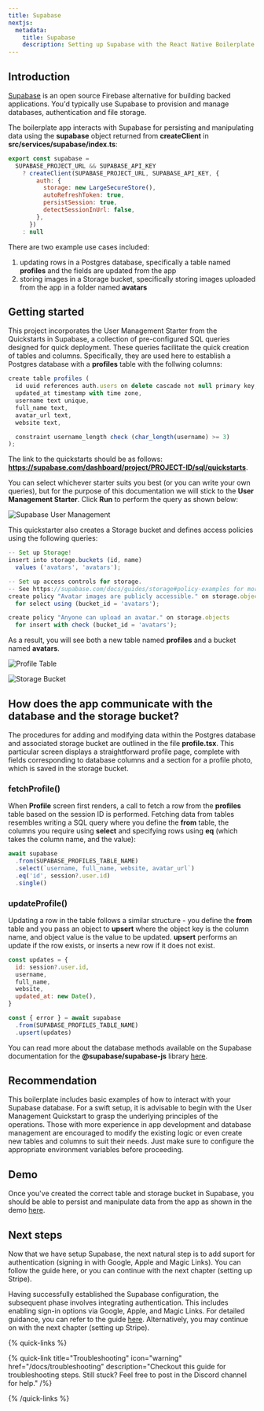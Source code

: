 ```yaml
---
title: Supabase
nextjs:
  metadata:
    title: Supabase
    description: Setting up Supabase with the React Native Boilerplate
---
```


## Introduction

[Supabase](https://supabase.com/) is an open source Firebase alternative for building backed applications. You'd typically use Supabase to provision and manage databases, authentication and file storage.

The boilerplate app interacts with Supabase for persisting and manipulating data using the **supabase** object returned from
**createClient** in **src/services/supabase/index.ts**:

```js
export const supabase =
  SUPABASE_PROJECT_URL && SUPABASE_API_KEY
    ? createClient(SUPABASE_PROJECT_URL, SUPABASE_API_KEY, {
        auth: {
          storage: new LargeSecureStore(),
          autoRefreshToken: true,
          persistSession: true,
          detectSessionInUrl: false,
        },
      })
    : null
```

There are two example use cases included:

1. updating rows in a Postgres database, specifically a table named **profiles** and the fields are updated from the app
2. storing images in a Storage bucket, specifically storing images uploaded from the app in a folder named **avatars**

## Getting started

This project incorporates the User Management Starter from the Quickstarts in Supabase, a collection of pre-configured SQL queries designed for quick deployment. These queries facilitate the quick creation of tables and columns. Specifically, they are used here to establish a Postgres database with a **profiles** table with the follwing columns:

```js
create table profiles (
  id uuid references auth.users on delete cascade not null primary key,
  updated_at timestamp with time zone,
  username text unique,
  full_name text,
  avatar_url text,
  website text,

  constraint username_length check (char_length(username) >= 3)
);
```

The link to the quickstarts should be as follows: **https://supabase.com/dashboard/project/PROJECT-ID/sql/quickstarts**.

You can select whichever starter suits you best (or you can write your own queries), but for the purpose of this documentation
we will stick to the **User Management Starter**. Click **Run** to perform the query as shown below:

![Supabase User Management](/images/supabase-user-management-starter.png)

This quickstarter also creates a Storage bucket and defines access policies using the following queries:

```js
-- Set up Storage!
insert into storage.buckets (id, name)
  values ('avatars', 'avatars');

-- Set up access controls for storage.
-- See https://supabase.com/docs/guides/storage#policy-examples for more details.
create policy "Avatar images are publicly accessible." on storage.objects
  for select using (bucket_id = 'avatars');

create policy "Anyone can upload an avatar." on storage.objects
  for insert with check (bucket_id = 'avatars');
```

As a result, you will see both a new table named **profiles** and a bucket named **avatars**.

![Profile Table](/images/profiles-table.png)

![Storage Bucket](/images/storage-bucket.png)

## How does the app communicate with the database and the storage bucket?

The procedures for adding and modifying data within the Postgres database and associated storage bucket are outlined in the file **profile.tsx**. This particular screen displays a straightforward profile page, complete with fields corresponding to database columns and a section for a profile photo, which is saved in the storage bucket.

### fetchProfile()

When **Profile** screen first renders, a call to fetch a row from the **profiles** table based on the session ID is performed. Fetching data
from tables resembles writing a SQL query where you define the **from** table, the columns you require using **select** and
specifying rows using **eq** (which takes the column name, and the value):

```js
await supabase
  .from(SUPABASE_PROFILES_TABLE_NAME)
  .select(`username, full_name, website, avatar_url`)
  .eq('id', session?.user.id)
  .single()
```

### updateProfile()

Updating a row in the table follows a similar structure - you define the **from** table and you pass an object to **upsert** where the
object key is the column name, and object value is the value to be updated. **upsert** performs an update if the row exists, or inserts
a new row if it does not exist.

```js
const updates = {
  id: session?.user.id,
  username,
  full_name,
  website,
  updated_at: new Date(),
}

const { error } = await supabase
  .from(SUPABASE_PROFILES_TABLE_NAME)
  .upsert(updates)
```

You can read more about the database methods available on the Supabase documentation for the **@supabase/supabase-js** library [here](https://supabase.com/docs/reference/javascript/initializinghere).

## Recommendation

This boilerplate includes basic examples of how to interact with your Supabase database. For a swift setup, it is advisable to begin with the User Management Quickstart to grasp the underlying principles of the operations. Those with more experience in app development and database management are encouraged to modify the existing logic or even create new tables and columns to suit their needs. Just make sure to configure the appropriate environment variables before proceeding.

## Demo

Once you've created the correct table and storage bucket in Supabase, you should be able to persist and manipulate data from the app as
shown in the demo [here](https://www.veed.io/embed/3f9d02e3-466f-48c5-96bd-f029d46fb6b8).

## Next steps

Now that we have setup Supabase, the next natural step is to add suport for authentication (signing in with Google, Apple and Magic Links). You can follow the guide here, or you can continue with the next chapter (setting up Stripe).

Having successfully established the Supabase configuration, the subsequent phase involves integrating authentication. This includes enabling sign-in options via Google, Apple, and Magic Links. For detailed guidance, you can refer to the guide [here](docs/supabase-auth-setup). Alternatively, you may continue on with the next chapter (setting up Stripe).

{% quick-links %}

{% quick-link title="Troubleshooting" icon="warning" href="/docs/troubleshooting" description="Checkout this guide for troubleshooting steps. Still stuck? Feel free to post in the Discord channel for help." /%}

{% /quick-links %}
